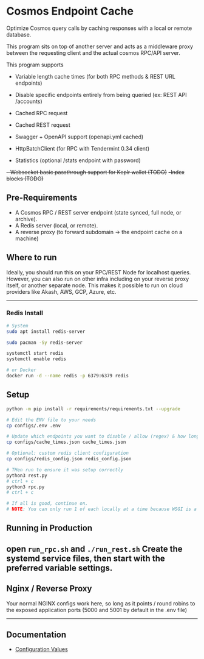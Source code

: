 # Cosmos Endpoint Cache

Optimize Cosmos query calls by caching responses with a local or remote database.

This program sits on top of another server and acts as a middleware proxy between the requesting client and the actual cosmos RPC/API server.

This program supports

- Variable length cache times (for both RPC methods & REST URL endpoints)
- Disable specific endpoints entirely from being queried (ex: REST API /accounts)

- Cached RPC request
- Cached REST request

- Swagger + OpenAPI support (openapi.yml cached)
- HttpBatchClient (for RPC with Tendermint 0.34 client)
- Statistics (optional /stats endpoint with password)

~~- Websocket basic passthrough support for Keplr wallet (TODO)~~
~~-Index blocks (TODO)~~

## Pre-Requirements

- A Cosmos RPC / REST server endpoint (state synced, full node, or archive).
- A Redis server (local, or remote).
- A reverse proxy (to forward subdomain -> the endpoint cache on a machine)

## Where to run

Ideally, you should run this on your RPC/REST Node for localhost queries. However, you can also run on other infra including on your reverse proxy itself, or another separate node.
This makes it possible to run on cloud providers like Akash, AWS, GCP, Azure, etc.

---

### Redis Install

```sh
# System
sudo apt install redis-server

sudo pacman -Sy redis-server

systemctl start redis
systemctl enable redis

# or Docker
docker run -d --name redis -p 6379:6379 redis
```

## Setup

```bash
python -m pip install -r requirements/requirements.txt --upgrade

# Edit the ENV file to your needs
cp configs/.env .env

# Update which endpoints you want to disable / allow (regex) & how long to cache each for.
cp configs/cache_times.json cache_times.json

# Optional: custom redis client configuration
cp configs/redis_config.json redis_config.json

# THen run to ensure it was setup correctly
python3 rest.py
# ctrl + c
python3 rpc.py
# ctrl + c

# If all is good, continue on.
# NOTE: You can only run 1 of each locally at a time because WSGI is a pain. Requires Systemd as a service to run both in parrallel.
```

## Running in Production

open `run_rpc.sh` and `./run_rest.sh`
Create the systemd service files, then start with the preferred variable settings.
---

## Nginx / Reverse Proxy

Your normal NGINX configs work here, so long as it points / round robins to the exposed application ports
(5000 and 5001 by default in the .env file)

---

## Documentation

- [Configuration Values](./docs/CONFIG_VALUES.md)
